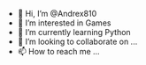- 👋 Hi, I’m @Andrex810
- 👀 I’m interested in Games
- 🌱 I’m currently learning Python
- 💞️ I’m looking to collaborate on ...
- 📫 How to reach me ...

<!---
Andrex810/Andrex810 is a ✨ special ✨ repository because its `README.md` (this file) appears on your GitHub profile.
You can click the Preview link to take a look at your changes.
--->
